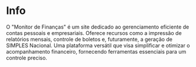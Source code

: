 # Info


O "Monitor de Finanças" é um site dedicado ao gerenciamento eficiente de contas pessoais e empresariais. Oferece recursos como a impressão de relatórios mensais, controle de boletos e, futuramente, a geração de SIMPLES Nacional. Uma plataforma versátil que visa simplificar e otimizar o acompanhamento financeiro, fornecendo ferramentas essenciais para um controle preciso.
